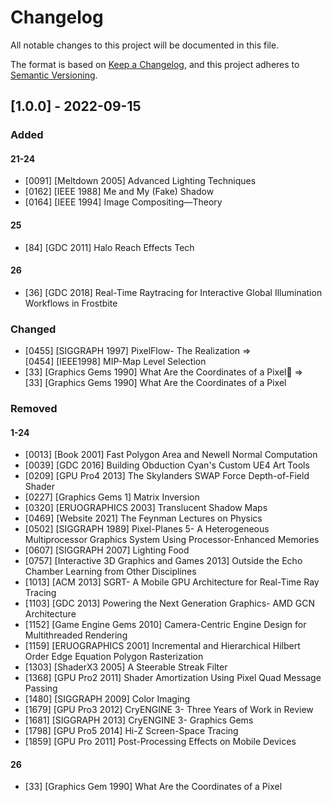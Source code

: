 # Changelog
All notable changes to this project will be documented in this file.

The format is based on [Keep a Changelog](https://keepachangelog.com/en/1.0.0/),
and this project adheres to [Semantic Versioning](https://semver.org/spec/v2.0.0.html).

## [1.0.0] - 2022-09-15
### Added
#### 21-24 
- [0091] [Meltdown 2005] Advanced Lighting Techniques
- [0162] [IEEE 1988] Me and My (Fake) Shadow
- [0164] [IEEE 1994] Image Compositing—Theory

#### 25
- [84] [GDC 2011] Halo Reach Effects Tech

#### 26
- [36] [GDC 2018] Real-Time Raytracing for Interactive Global Illumination Workflows in Frostbite

### Changed
- [0455] [SIGGRAPH 1997] PixelFlow- The Realization => <br> [0454] [IEEE1998] MIP-Map Level Selection
- [33] [Graphics Gems 1990] What Are the Coordinates of a Pixel => <br>[33] [Graphics Gems 1990] What Are the Coordinates of a Pixel

### Removed
#### 1-24
- [0013] [Book 2001] Fast Polygon Area and Newell Normal Computation
- [0039] [GDC 2016] Building Obduction Cyan's Custom UE4 Art Tools
- [0209] [GPU Pro4 2013] The Skylanders SWAP Force Depth-of-Field Shader
- [0227] [Graphics Gems 1] Matrix Inversion
- [0320] [ERUOGRAPHICS 2003] Translucent Shadow Maps
- [0469] [Website 2021] The Feynman Lectures on Physics
- [0502] [SIGGRAPH 1989] Pixel-Planes 5- A Heterogeneous Multiprocessor Graphics System Using Processor-Enhanced Memories
- [0607] [SIGGRAPH 2007] Lighting Food
- [0757] [Interactive 3D Graphics and Games 2013] Outside the Echo Chamber Learning from Other Disciplines
- [1013] [ACM 2013] SGRT- A Mobile GPU Architecture for Real-Time Ray Tracing
- [1103] [GDC 2013] Powering the Next Generation Graphics- AMD GCN Architecture
- [1152] [Game Engine Gems 2010] Camera-Centric Engine Design for Multithreaded Rendering
- [1159] [ERUOGRAPHICS 2001] Incremental and Hierarchical Hilbert Order  Edge Equation Polygon Rasterization
- [1303] [ShaderX3 2005] A Steerable Streak Filter
- [1368] [GPU Pro2 2011] Shader Amortization Using Pixel Quad Message Passing
- [1480] [SIGGRAPH 2009] Color Imaging
- [1679] [GPU Pro3 2012] CryENGINE 3- Three Years of Work in Review
- [1681] [SIGGRAPH 2013] CryENGINE 3- Graphics Gems
- [1798] [GPU Pro5 2014] Hi-Z Screen-Space Tracing
- [1859] [GPU Pro 2011] Post-Processing Effects on Mobile Devices

#### 26
- [33] [Graphics Gem 1990] What Are the Coordinates of a Pixel
